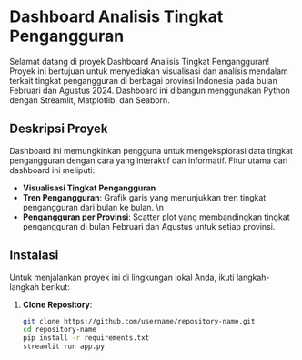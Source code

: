 # Dashboard Analisis Tingkat Pengangguran

Selamat datang di proyek Dashboard Analisis Tingkat Pengangguran! Proyek ini bertujuan untuk menyediakan visualisasi dan analisis mendalam terkait tingkat pengangguran di berbagai provinsi Indonesia pada bulan Februari dan Agustus 2024. Dashboard ini dibangun menggunakan Python dengan Streamlit, Matplotlib, dan Seaborn.

## Deskripsi Proyek

Dashboard ini memungkinkan pengguna untuk mengeksplorasi data tingkat pengangguran dengan cara yang interaktif dan informatif. Fitur utama dari dashboard ini meliputi:

- **Visualisasi Tingkat Pengangguran**
- **Tren Pengangguran**: Grafik garis yang menunjukkan tren tingkat pengangguran dari bulan ke bulan.  \n
- **Pengangguran per Provinsi**: Scatter plot yang membandingkan tingkat pengangguran di bulan Februari dan Agustus untuk setiap provinsi.

## Instalasi

Untuk menjalankan proyek ini di lingkungan lokal Anda, ikuti langkah-langkah berikut:

1. **Clone Repository**:
   ```bash
   git clone https://github.com/username/repository-name.git
   cd repository-name
   pip install -r requirements.txt
   streamlit run app.py

